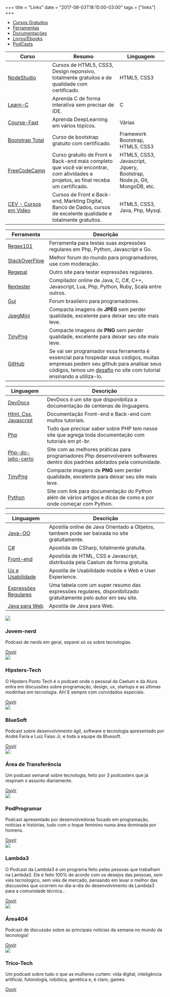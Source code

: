 +++
title = "Links"
date = "2017-08-03T18:15:00-03:00"
tags = ["links"]
+++


<div class="container">
	<!-- Criação das Abas-->
	<ul class="nav nav-tabs" role="tablist">
		<li class="active"><a href="#cursos" role="tab" data-toggle="tab">Cursos Gratuitos</a></li>
		<li><a href="#ferramentas" role="tab" data-toggle="tab">Ferramentas</a></li>
		<li><a href="#documentacoes" role="tab" data-toggle="tab">Documentações</a></li>
		<li><a href="#ebooks" role="tab" data-toggle="tab">Livros/Ebooks</a></li>
		<li><a href="#podcasts" role="tab" data-toggle="tab">PodCasts</a></li>
	</ul>
	<!-- Conteúdo das abas-->
	<div class="tab-content">		
		<!-- Aba dos Cursos-->
		<div class="tab-pane active" role="tabpanel" id="cursos">
			<table class="table table-striped table-bordered table-hover">
				<thead>
					<tr class="success">
						<th>Curso</th>
						<th>Resumo</th>
						<th>Linguagem</th>
					</tr>
				</thead>
				<tbody>
					<tr>
						<td><a href="https://www.nodestudio.com.br/home" target="_blank">NodeStudio</a></td>
						<td>Cursos de HTML5, CSS3, Design reponsivo, totalmente gratuitos e de qualidade com certificado.</td>
						<td>HTML5, CSS3</td>
					</tr>
					<tr>
						<td><a href="http://www.learn-c.org/" target="_blank">Learn-C</a></td>
						<td>Aprenda C de forma interativa sem precisar de IDE.</td>
						<td>C</td>
					</tr>
					<tr>
						<td><a href="http://course.fast.ai/index.html" target="_blank">Course-Fast</a></td>
						<td>Aprenda DeepLearning em vários tópicos.</td>
						<td>Várias</td>
					</tr>
					<tr>
						<td><a href="http://www.bootstraptotal.com.br/rwd-aula-01/" target="_blank">Bootstrap Total</a></td>
						<td>Curso de bootstrap gratuito com certificado.</td>
						<td>Framework Bootstrap, HTML5, CSS3</td>
					</tr>
					<tr>
						<td><a href="https://www.freecodecamp.org/" target="_blank">FreeCodeCamp</a></td>
						<td>Curso gratuito de Front e Back-end mais completo que você vai encontrar, com atividades e projetos, ao final receba um certificado.</td>
						<td>HTML5, CSS3, Javascript, Jquery, Bootstrap, Node.js, Git, MongoDB, etc.</td>
					</tr>
					<tr>
						<td><a href="https://www.cursoemvideo.com/" target="_blank">CEV - Cursos em Video</a></td>
						<td>Cursos de Front e Back-end, Markting Digital, Banco de Dados, cursos de excelente qualidade e totalmente gratuitos.</td>
						<td>HTML5, CSS3, Java, Php, Mysql.</td>
					</tr>
				</tbody>
			</table>
		</div>
<!-- Aba das Ferramentas-->
		<div class="tab-pane" role="tabpanel" id="ferramentas">
			<table class="table table-striped table-bordered table-hover">
				<thead>
					<tr class="success">
						<th>Ferramenta</th>
						<th>Descrição</th>
					</tr>
				</thead>
				<tbody>
					<tr>
						<td><a href="https://regex101.com/" target="_blank">Regex101</a></td>
						<td>Ferramenta para testas suas expressões regulares em Php, Python, Javascript e Go.</td>
					</tr>
					<tr>
						<td><a href="https://pt.stackoverflow.com/" target="_blank">StackOverFlow</a></td>
						<td>Melhor forum do mundo para programadores, use com moderação.</td>
					</tr>
					<tr>
						<td><a href="http://www.regexpal.com/" target="_blank">Regepal</a></td>
						<td>Outro site para testar expressões regulares.</td>
					</tr>
					<tr>
						<td><a href="http://rextester.com/l/pascal_online_compiler" target="_blank">Rextester</a></td>
						<td>Compilador online de Java, C, C#, C++, Javascript, Lua, Php, Python, Ruby, Scala entre outros.</td>
					</tr>					
					<tr>
						<td><a href="http://www.guj.com.br/" target="_blank">Guj</a></td>
						<td>Forum brasileiro para programadores.</td>
					</tr>
					<tr>
						<td><a href="http://www.jpegmini.com/" target="_blank">JpegMini</a></td>
						<td>Compacta imagens de <strong>JPEG</strong> sem perder qualidade, excelente para deixar seu site mais leve.</td>
					</tr>
					<tr>
						<td><a href="https://tinypng.com/" target="_blank">TinyPng</a></td>
						<td>Compacte imagens de <strong>PNG</strong> sem perder qualidade, excelente para deixar seu site mais leve.</td>
					</tr>
					<tr>
						<td><a href="https://github.com/" target="_blank">GitHub</a></td>
						<td>Se vai ser programador essa ferramenta é essencial para hospedar seus códigos, muitas empresas pedem seu github para analisar seus códigos, temos um <a href="">desafio</a> no site com tutorial ensinando a utiliza-lo.</td>
					</tr>
				</tbody>
			</table>
		</div>
		<!-- Aba das Documentações-->
		<div class="tab-pane" role="tabpanel" id="documentacoes">
			<table class="table table-striped table-bordered table-hover">
				<thead>
					<tr class="success">
						<th>Linguagem</th>
						<th>Descrição</th>
					</tr>
				</thead>
				<tbody>
					<tr>
						<td><a href="http://devdocs.io/" target="_blank">DevDocs</a></td>
						<td>DevDocs é um site que disponibiliza a documentação de centenas de linguagens.</td>
					</tr>
					<tr>
						<td><a href="https://www.w3schools.com/default.asp" target="_blank">Html, Css, Javascript</a></td>
						<td>Documentação Front-end e Back-end com muitos tutoriais.</td>
					</tr>
					<tr>
						<td><a href="http://php.net/manual/pt_BR/index.php" target="_blank">Php</a></td>
						<td>Tudo que precisar saber sobre PHP tem nesse site que agrega toda documentação com tutoriais em pt-br.</td>
					</tr>
					<tr>
						<td><a href="http://br.phptherightway.com/" target="_blank">Php-do-jeito-certo</a></td>
						<td>Site com as melhores práticas para programadores Php desenvolverem softwares dentro dos padrões adotados pela comunidade.</td>
					</tr>
					<tr>
						<td><a href="https://tinypng.com/" target="_blank">TinyPng</a></td>
						<td>Compacte imagens de <strong>PNG</strong> sem perder qualidade, excelente para deixar seu site mais leve.</td>
					</tr>
					<tr>
						<td><a href="https://wiki.python.org.br/DocumentacaoPython" target="_blank">Python</a></td>
						<td>Site com link para documentação do Python além de vários artigos e dicas de como e por onde começar com Python.</td>
					</tr>
				</tbody>
			</table>
		</div>
				<!-- Aba dos Ebooks-->
		<div class="tab-pane" role="tabpanel" id="ebooks">
			<table class="table table-striped table-bordered table-hover">
				<thead>
					<tr class="success">
						<th>Linguagem</th>
						<th>Descrição</th>
					</tr>
				</thead>
				<tbody>
					<tr>
						<td><a href="https://www.caelum.com.br/apostila-java-orientacao-objetos/" target="_blank">Java-OO</a></td>
						<td>Apostila online de Java Orientado a Objetos, tambem pode ser baixada no site gratuitamente.</td>
					</tr>
					<tr>
						<td><a href="https://www.caelum.com.br/apostila-csharp-orientacao-objetos/" target="_blank">C#</a></td>
						<td>Apostida de CSharp, totalmente gratuita.</td>
					</tr>
					<tr>
						<td><a href="https://www.caelum.com.br/apostila-html-css-javascript/" target="_blank">Front-end</a></td>
						<td>Apostida de HTML, CSS e Javascript, distribuida pela Caelum de forma gratuita.</td>
					</tr>
					<tr>
						<td><a href="https://www.caelum.com.br/apostila-ux-usabilidade-mobile-web/" target="_blank">Ux e Usabilidade</a></td>
						<td>Apostila de Usabilidade mobile e Web e User Experience.</td>
					</tr>
					<tr>
						<td><a href="http://piazinho.com.br/download/expressoes-regulares-3-tabelas.pdf" target="_blank">Expressões Regulares</a></td>
						<td>Uma tabela com um super resumo das expressões regulares, disponibilizado gratuitamente pelo autor em seu site.</td>
					</tr>
					<tr>
						<td><a href="https://www.caelum.com.br/apostila-java-web/" target="_blank">Java para Web</a></td>
						<td>Apostila de Java para Web.</td>
					</tr>
				</tbody>
			</table>
		</div>
<!-- Aba dos PodCasts-->
		<div class="tab-pane" role="tabpanel" id="podcasts">
			<div class="row">
				<div class="col-xs-12 col-sm-6 col-md-3 img-podcast">
					<div class="thumbnail">
						<img src="https://jovemnerd.com.br/wp-content/uploads/2016/07/logo-jn.png">
						<div class="caption">
							<h3>Jovem-nerd</h3>
							<p>Podcast de nerds em geral, separei só os sobre tecnologias.</p>
							<a href="https://jovemnerd.com.br/nerdcast/?search=&theme=tecnologia&page=1" class="btn btn-primary">Ouvir</a>
						</div>
					</div>			
				</div>
				<div class="col-xs-12 col-sm-6 col-md-3 img-podcast">
					<div class="thumbnail">
						<img src="https://hipsters.tech/wp-content/uploads/2017/01/logo-hipsters-pontotech.svg">
						<div class="caption">
							<h3>Hipsters-Tech</h3>
							<p>O Hipsters Ponto Tech é o podcast onde o pessoal da Caelum e da Alura entra em discussões sobre programação, design, ux, startups e as últimas modinhas em tecnologia. Ah! E sempre com convidados especiais.</p>
							<a href="http://hipsters.tech/" class="btn btn-primary">Ouvir</a>
						</div>
					</div>			
				</div>
				<div class="col-xs-12 col-sm-6 col-md-3 img-podcast">
					<div class="thumbnail">
						<img src="http://labs.bluesoft.com.br/wp-content/uploads/2014/08/LogoTopo.png">
						<div class="caption">
							<h3>BlueSoft</h3>
							<p>Podcast sobre desenvolvimento ágil, software e tecnologia apresentado por André Faria e Luiz Faias Jr, e toda a equipe da Bluesoft.</p>
							<a href="http://labs.bluesoft.com.br/category/podcast/" class="btn btn-primary">Ouvir</a>
						</div>
					</div>			
				</div>
				<div class="col-xs-12 col-sm-6 col-md-3 img-podcast">
					<div class="thumbnail">
						<img src="https://images.fireside.fm/podcasts/images/5/5b523b2c-c7d6-4b0c-b823-2e5d5409cf35/cover_thumb.jpg">
						<div class="caption">
							<h3>Área de Transferência</h3>
							<p>Um podcast semanal sobre tecnologia, feito por 3 podcasters que já respiram o assunto diariamente.</p>
							<a href="http://areadetransferencia.com.br/episodes" class="btn btn-primary">Ouvir</a>
						</div>
					</div>			
				</div>				
			</div>
			<!-- Nova linha-->
			<div class="row">
				<div class="col-xs-12 col-sm-6 col-md-3 img-podcast">
					<div class="thumbnail">
						<img src="http://lh3.googleusercontent.com/-6K43UjBCZy4/V3Km49RupxI/AAAAAAAAOBk/jjaLDlXL_NAv-SuRXGfnTj2F7M3moekFgCCo/s1000/social.png">
						<div class="caption">
							<h3>PodProgramar</h3>
							<p>Podcast apresentado por desenvolvedoras focado em programação, notícias e histórias, tudo com o toque feminino numa área dominada por homens.</p>
							<a href="https://mundopodcast.com.br/podprogramar/" class="btn btn-primary">Ouvir</a>
						</div>
					</div>			
				</div>
				<div class="col-xs-12 col-sm-6 col-md-3 img-podcast">
					<div class="thumbnail">
						<img src="https://www.lambda3.com.br/wp-content/uploads//2017/03/lambda3_logo_200x41.png">
						<div class="caption">
							<h3>Lambda3</h3>
							<p>O Podcast da Lambda3 é um programa feito pelas pessoas que trabalham na Lambda3. Ele é feito 100% de acordo com os desejos das pessoas, sem viés tecnologico, sem viés de mercado, pensando em levar o melhor das discussões que ocorrem no dia-a-dia do desenvolvimento da Lambda3 para a comunidade técnica..</p>
							<a href="https://www.lambda3.com.br/lambda3-podcast/" class="btn btn-primary">Ouvir</a>
						</div>
					</div>			
				</div>
				<div class="col-xs-12 col-sm-6 col-md-3 img-podcast">
					<div class="thumbnail">
						<img src="http://agregarium.com.br/wp-content/uploads/2017/06/logo500A404-300x300.png">
						<div class="caption">
							<h3>Área404</h3>
							<p>Podcast de discussão sobre as principais notícias da semana no mundo da tecnologia!</p>
							<a href="http://agregarium.com.br/conteudos/area404/" class="btn btn-primary">Ouvir</a>
						</div>
					</div>			
				</div>
				<div class="col-xs-12 col-sm-6 col-md-3 img-podcast">
					<div class="thumbnail">
						<img src="http://www.trico-tech.com/wp-content/uploads/2017/05/Copy-of-trico-1.png">
						<div class="caption">
							<h3>Trico-Tech</h3>
							<p>Um podcast sobre tudo o que as mulheres curtem: vida digital, inteligência artificial, futorologia, robótica, genética e, é claro, games.</p>
							<a href="http://www.trico-tech.com/" class="btn btn-primary">Ouvir</a>
						</div>
					</div>			
				</div>				
			</div>
		</div>
	</div>
</div>











